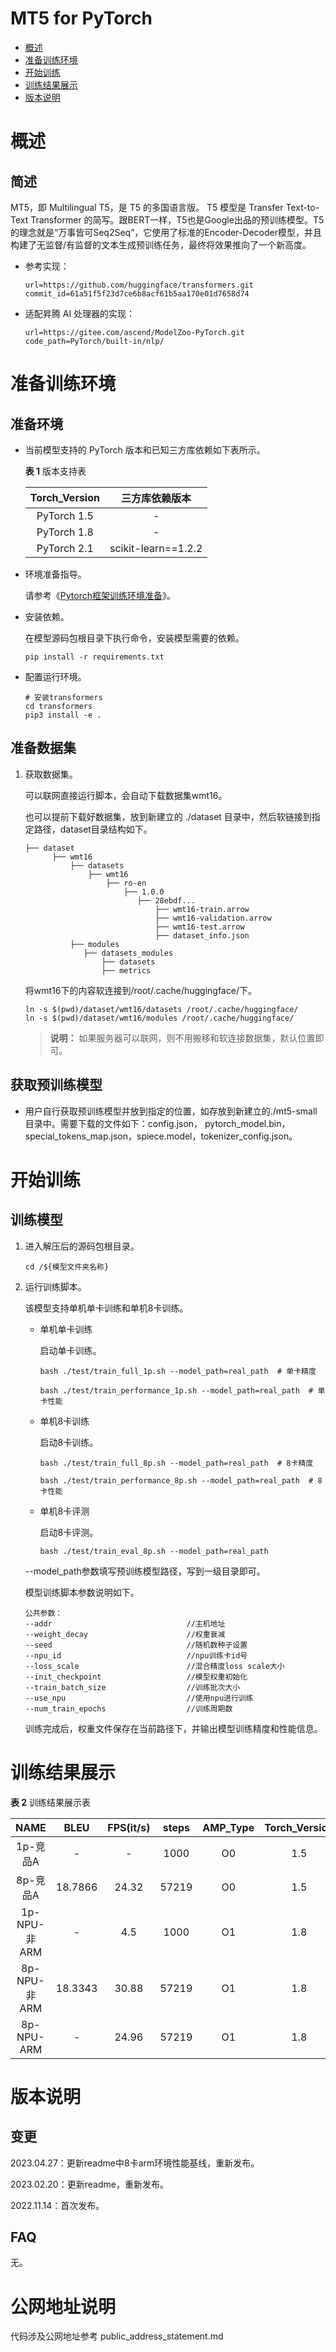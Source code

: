 # MT5 for PyTorch

-   [概述](概述.md)
-   [准备训练环境](准备训练环境.md)
-   [开始训练](开始训练.md)
-   [训练结果展示](训练结果展示.md)
-   [版本说明](版本说明.md)


# 概述

## 简述

MT5，即 Multilingual T5，是 T5 的多国语言版。 T5 模型是 Transfer Text-to-Text Transformer 的简写。跟BERT一样，T5也是Google出品的预训练模型。T5的理念就是“万事皆可Seq2Seq”，它使用了标准的Encoder-Decoder模型，并且构建了无监督/有监督的文本生成预训练任务，最终将效果推向了一个新高度。

- 参考实现：

  ```
  url=https://github.com/huggingface/transformers.git
  commit_id=61a51f5f23d7ce6b8acf61b5aa170e01d7658d74
  ```

- 适配昇腾 AI 处理器的实现：

  ```
  url=https://gitee.com/ascend/ModelZoo-PyTorch.git
  code_path=PyTorch/built-in/nlp/
  ```

# 准备训练环境

## 准备环境

- 当前模型支持的 PyTorch 版本和已知三方库依赖如下表所示。

  **表 1**  版本支持表

  | Torch_Version      | 三方库依赖版本                                 |
  | :--------: | :----------------------------------------------------------: |
  | PyTorch 1.5 | - |
  | PyTorch 1.8 | - |
  | PyTorch 2.1 | scikit-learn==1.2.2 |
  
- 环境准备指导。

  请参考《[Pytorch框架训练环境准备](https://www.hiascend.com/document/detail/zh/ModelZoo/pytorchframework/ptes)》。
  
- 安装依赖。

  在模型源码包根目录下执行命令，安装模型需要的依赖。
  ```
  pip install -r requirements.txt
  ```
  
- 配置运行环境。

  ```
  # 安装transformers
  cd transformers
  pip3 install -e .
  ```

## 准备数据集

1. 获取数据集。
   
   可以联网直接运行脚本，会自动下载数据集wmt16。

   也可以提前下载好数据集，放到新建立的 ./dataset 目录中，然后软链接到指定路径，dataset目录结构如下。

   ```
   ├── dataset
         ├── wmt16
             ├── datasets
                 ├── wmt16
                     ├── ro-en 
                         ├── 1.0.0
                            ├── 28ebdf...
                                ├── wmt16-train.arrow
                                ├── wmt16-validation.arrow
                                ├── wmt16-test.arrow
                                ├── dataset_info.json
             ├── modules
                ├── datasets_modules
                    ├── datasets
                    ├── metrics
   ```
   将wmt16下的内容软连接到/root/.cache/huggingface/下。
   ```
   ln -s $(pwd)/dataset/wmt16/datasets /root/.cache/huggingface/
   ln -s $(pwd)/dataset/wmt16/modules /root/.cache/huggingface/
   ```
   > **说明：** 
   >如果服务器可以联网，则不用搬移和软连接数据集，默认位置即可。

## 获取预训练模型

- 用户自行获取预训练模型并放到指定的位置，如存放到新建立的./mt5-small目录中。需要下载的文件如下：config.json， pytorch_model.bin，special_tokens_map.json，spiece.model，tokenizer_config.json。


# 开始训练

## 训练模型

1. 进入解压后的源码包根目录。

   ```
   cd /${模型文件夹名称}
   ```

2. 运行训练脚本。

   该模型支持单机单卡训练和单机8卡训练。

   - 单机单卡训练

     启动单卡训练。

     ```
     bash ./test/train_full_1p.sh --model_path=real_path  # 单卡精度
     
     bash ./test/train_performance_1p.sh --model_path=real_path  # 单卡性能
     ```

   - 单机8卡训练

     启动8卡训练。

     ```
     bash ./test/train_full_8p.sh --model_path=real_path  # 8卡精度
     
     bash ./test/train_performance_8p.sh --model_path=real_path  # 8卡性能
     ```

   - 单机8卡评测

     启动8卡评测。

     ```
     bash ./test/train_eval_8p.sh --model_path=real_path
     ```

   --model_path参数填写预训练模型路径，写到一级目录即可。
   
   模型训练脚本参数说明如下。

   ```
   公共参数：
   --addr                              //主机地址
   --weight_decay                      //权重衰减
   --seed                              //随机数种子设置
   --npu_id                            //npu训练卡id号
   --loss_scale                        //混合精度loss scale大小
   --init_checkpoint                   //模型权重初始化
   --train_batch_size                  //训练批次大小
   --use_npu                           //使用npu进行训练
   --num_train_epochs                  //训练周期数
   ```
   训练完成后，权重文件保存在当前路径下，并输出模型训练精度和性能信息。

# 训练结果展示

**表 2**  训练结果展示表

|   NAME   |  BLEU   | FPS(it/s) | steps | AMP_Type | Torch_Version |
| :------: | :-----: | :-------: | :---: | :------: | :-----------: |
| 1p-竞品A |    -    |     -     | 1000  |    O0    |      1.5      |
| 8p-竞品A | 18.7866 |   24.32   | 57219 |    O0    |      1.5      |
|  1p-NPU-非ARM  |    -    |    4.5    | 1000  |    O1    |      1.8      |
|  8p-NPU-非ARM  | 18.3343 |   30.88   | 57219 |    O1    |      1.8      |
|  8p-NPU-ARM  |    -    |   24.96   | 57219 |    O1    |      1.8      |


# 版本说明

## 变更

2023.04.27：更新readme中8卡arm环境性能基线，重新发布。

2023.02.20：更新readme，重新发布。

2022.11.14：首次发布。

## FAQ

无。	

# 公网地址说明

代码涉及公网地址参考 public_address_statement.md